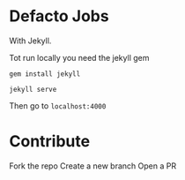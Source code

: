 # Defacto Jobs

With Jekyll.

Tot run locally you need the jekyll gem

```
gem install jekyll

jekyll serve
```

Then go to `localhost:4000`

# Contribute

Fork the repo
Create a new branch
Open a PR


